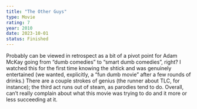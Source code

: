 ```yaml
---
title: "The Other Guys"
type: Movie
rating: 7
year: 2010
date: 2023-10-01
status: Finished
---
```


Probably can be viewed in retrospect as a bit of a pivot point for Adam McKay going from “dumb comedies” to “smart dumb comedies”, right? I watched this for the first time knowing the shtick and was genuinely entertained (we wanted, explicitly, a “fun dumb movie” after a few rounds of drinks.) There are a couple strokes of genius (the runner about TLC, for instance); the third act runs out of steam, as parodies tend to do. Overall, can’t really complain about what this movie was trying to do and it more or less succeeding at it.
